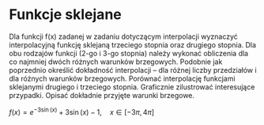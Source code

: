 <h1>Funkcje sklejane</h1>
Dla funkcji f(x) zadanej w zadaniu dotyczącym interpolacji wyznaczyć interpolacyjną funkcję
sklejaną trzeciego stopnia oraz drugiego stopnia. Dla obu rodzajów funkcji (2-go i 3-go
stopnia) należy wykonać obliczenia dla co najmniej dwóch różnych warunków brzegowych.
Podobnie jak poprzednio określić dokładność interpolacji – dla różnej liczby przedziałów i
dla różnych warunków brzegowych.
Porównać interpolację funkcjami sklejanymi drugiego i trzeciego stopnia. Graficznie
zilustrować interesujące przypadki.
Opisać dokładnie przyjęte warunki brzegowe.  

$f(x) = e^{-3\sin(x)} + 3\sin(x) - 1, \quad x \in [-3\pi, 4\pi]$
